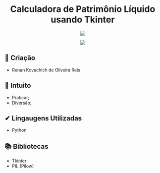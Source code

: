 <h1 align="center"> Calculadora de Patrimônio Líquido usando Tkinter </h1>

<p align="center">
  <img src="https://img.shields.io/static/v1?label=STATUS&message=%20FINALIZADO&color=GREEN&style=for-the-badge">
 </p>

<p align="center">
  <img src="https://img.shields.io/github/stars/renankovachich?style=social">
 </p>

## 📱 Criação

- Renan Kovachich de Oliveira Reis

## 🤠 Intuito

- Praticar;
- Diversão;

## ✔ Lingaugens Utilizadas

- Python

## 📚 Bibliotecas

- Tkinter
- PIL (Pilow)

